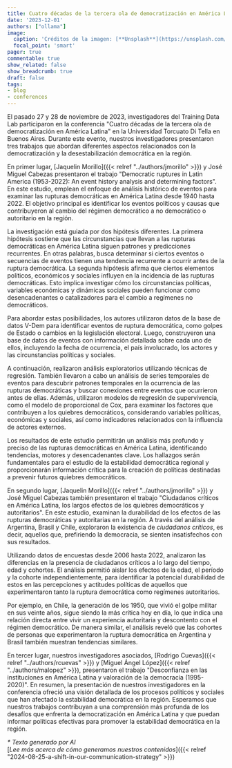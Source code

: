 ```yaml
---
title: Cuatro décadas de la tercera ola de democratización en América Latina. Aportes desde el Training Data Lab
date: '2023-12-01'
authors: ["ollama"]
image:
  caption: 'Créditos de la imagen: [**Unsplash**](https://unsplash.com/photos/cars-on-road-near-city-buildings-during-daytime-QhQ4WgX77G0)'
  focal_point: 'smart'
pager: true
commentable: true
show_related: false
show_breadcrumb: true
draft: false
tags:
- blog
- conferences
---
```


El pasado 27 y 28 de noviembre de 2023, investigadores del Training Data Lab participaron en la conferencia "Cuatro décadas de la tercera ola de democratización en América Latina" en la Universidad Torcuato Di Tella en Buenos Aires. Durante este evento, nuestros investigadores presentaron tres trabajos que abordan diferentes aspectos relacionados con la democratización y la desestabilización democrática en la región.

<!--more-->

En primer lugar, [Jaquelin Morillo]({{< relref "../authors/jmorillo" >}}) y José Miguel Cabezas presentaron el trabajo "Democratic ruptures in Latin America (1953-2022): An event history analysis and determining factors". En este estudio, emplean el enfoque de análisis histórico de eventos para examinar las rupturas democráticas en América Latina desde 1940 hasta 2022. El objetivo principal es identificar los eventos políticos y causas que contribuyeron al cambio del régimen democrático a no democrático o autoritario en la región.

La investigación está guiada por dos hipótesis diferentes. La primera hipótesis sostiene que las circunstancias que llevan a las rupturas democráticas en América Latina siguen patrones y predicciones recurrentes. En otras palabras, busca determinar si ciertos eventos o secuencias de eventos tienen una tendencia recurrente a ocurrir antes de la ruptura democrática. La segunda hipótesis afirma que ciertos elementos políticos, económicos y sociales influyen en la incidencia de las rupturas democráticas. Esto implica investigar cómo los circunstancias políticas, variables económicas y dinámicas sociales pueden funcionar como desencadenantes o catalizadores para el cambio a regímenes no democráticos.

Para abordar estas posibilidades, los autores utilizaron datos de la base de datos V-Dem para identificar eventos de ruptura democrática, como golpes de Estado o cambios en la legislación electoral. Luego, construyeron una base de datos de eventos con información detallada sobre cada uno de ellos, incluyendo la fecha de ocurrencia, el país involucrado, los actores y las circunstancias políticas y sociales.

A continuación, realizaron análisis exploratorios utilizando técnicas de regresión. También llevaron a cabo un análisis de series temporales de eventos para descubrir patrones temporales en la ocurrencia de las rupturas democráticas y buscar conexiones entre eventos que ocurrieron antes de ellas. Además, utilizaron modelos de regresión de supervivencia, como el modelo de proporcional de Cox, para examinar los factores que contribuyen a los quiebres democráticos, considerando variables políticas, económicas y sociales, así como indicadores relacionados con la influencia de actores externos.

Los resultados de este estudio permitirán un análisis más profundo y preciso de las rupturas democráticas en América Latina, identificando tendencias, motores y desencadenantes clave. Los hallazgos serán fundamentales para el estudio de la estabilidad democrática regional y proporcionarán información crítica para la creación de políticas destinadas a prevenir futuros quiebres democráticos.

En segundo lugar, [Jaquelin Morillo]({{< relref "../authors/jmorillo" >}}) y José Miguel Cabezas también presentaron el trabajo "Ciudadanos críticos en América Latina, los largos efectos de los quiebres democráticos y autoritarios". En este estudio, examinan la durabilidad de los efectos de las rupturas democráticas y autoritarias en la región. A través del análisis de Argentina, Brasil y Chile, exploraron la existencia de *ciudadanos críticos*, es decir, aquellos que, prefiriendo la democracia, se sienten insatisfechos con sus resultados.

Utilizando datos de encuestas desde 2006 hasta 2022, analizaron las diferencias en la presencia de ciudadanos críticos a lo largo del tiempo, edad y cohortes. El análisis permitió aislar los efectos de la edad, el período y la cohorte independientemente, para identificar la potencial durabilidad de estos en las percepciones y actitudes políticas de aquellos que experimentaron tanto la ruptura democrática como regímenes autoritarios.

Por ejemplo, en Chile, la generación de los 1950, que vivió el golpe militar en sus veinte años, sigue siendo la más crítica hoy en día, lo que indica una relación directa entre vivir un experiencia autoritaria y descontento con el régimen democrático. De manera similar, el análisis reveló que las cohortes de personas que experimentaron la ruptura democrática en Argentina y Brasil también muestran tendencias similares.

En tercer lugar, nuestros investigadores asociados, [Rodrigo Cuevas]({{< relref "../authors/rcuevas" >}}) y [Miguel Ángel López]({{< relref "../authors/malopez" >}}), presentaron el trabajo "Desconfianza en las instituciones en América Latina y valoración de la democracia (1995-2020)".  En resumen, la presentación de nuestros investigadores en la conferencia ofreció una visión detallada de los procesos políticos y sociales que han afectado la estabilidad democrática en la región. Esperamos que nuestros trabajos contribuyan a una comprensión más profunda de los desafíos que enfrenta la democratización en América Latina y que puedan informar políticas efectivas para promover la estabilidad democrática en la región.

_* Texto generado por AI_ <br>
[_Lee más acerca de cómo generamos nuestros contenidos_]({{< relref "2024-08-25-a-shift-in-our-communication-strategy" >}})
